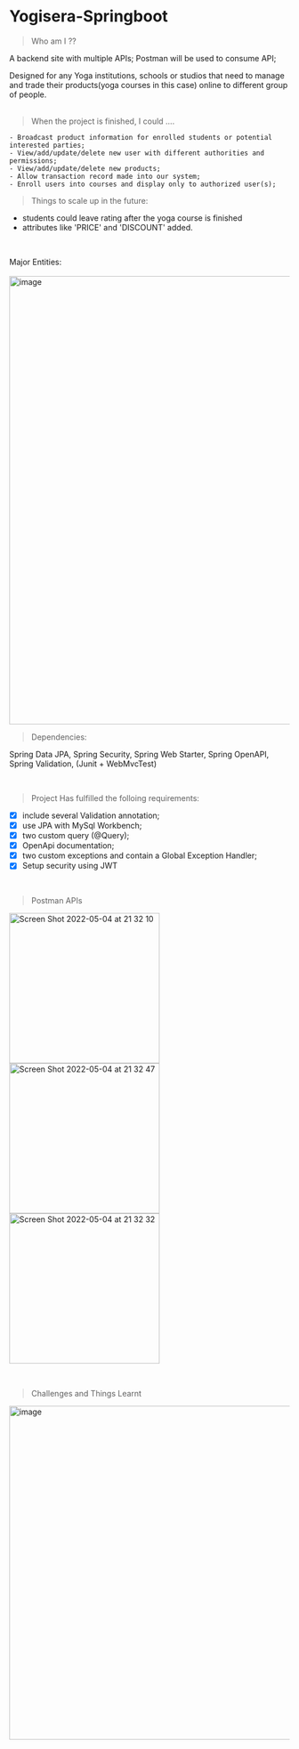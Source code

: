 # Yogisera-Springboot


> Who am I ??

A backend site with multiple APIs; Postman will be used to consume API;

Designed for any Yoga institutions, schools or studios that need to manage and trade their products(yoga courses in this case) online to different group of people. 
<br/><br/>

> When the project is finished, I could …. 

```
- Broadcast product information for enrolled students or potential interested parties; 
- View/add/update/delete new user with different authorities and permissions; 
- View/add/update/delete new products; 
- Allow transaction record made into our system; 
- Enroll users into courses and display only to authorized user(s); 
```


> Things to scale up in the future: 
<ul>
  <li> students could leave rating after the yoga course is finished </li>
  <li> attributes like 'PRICE' and 'DISCOUNT' added. </li>
 </ul>

<br/>

Major Entities: 
<br/><br/>
<img width="806" alt="image" src="https://user-images.githubusercontent.com/84696434/166850509-fe920874-1cbf-481b-8ba2-f18568d88161.png">
<br/>


> Dependencies: 

 Spring Data JPA,    Spring Security,     Spring Web Starter,     Spring OpenAPI,     Spring Validation,    (Junit + WebMvcTest) 

<br/>

> Project Has fulfilled the folloing requirements: 

- [x] include several Validation annotation;
- [x] use JPA with MySql Workbench; 
- [x] two custom query (@Query);
- [x] OpenApi documentation;
- [x] two custom exceptions and contain a Global Exception Handler;
- [x] Setup security using JWT
<br/>

> Postman APIs 

 <img width="270" alt="Screen Shot 2022-05-04 at 21 32 10" src="https://user-images.githubusercontent.com/84696434/166852094-2208c5dc-2c4b-4c30-8817-5580facac0e9.png">   <img width="270" alt="Screen Shot 2022-05-04 at 21 32 47" src="https://user-images.githubusercontent.com/84696434/166852054-1cbc6cb3-dad7-4259-b1c4-ee5fe5ba66d9.png">   <img width="270" alt="Screen Shot 2022-05-04 at 21 32 32" src="https://user-images.githubusercontent.com/84696434/166852113-931d5c32-9693-4d82-8398-af61be7ff365.png">  

<br/>

> Challenges and Things Learnt


<img width="600" alt="image" src="https://user-images.githubusercontent.com/84696434/166852602-c60e7ff3-ee52-42bd-8d28-7a0084a693c5.png">


